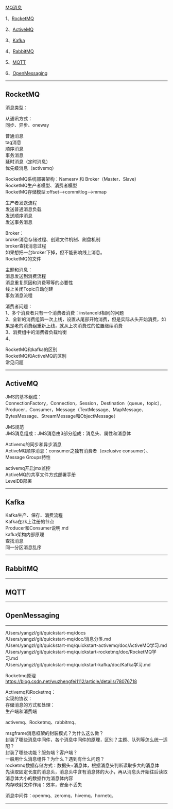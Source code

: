 [MQ消息](https://github.com/youngzil/quickstart-mq)  
  
1、[RocketMQ](#RocketMQ)  

2、[ActiveMQ](#ActiveMQ)  

3、[Kafka](#Kafka)  

4、[RabbitMQ](#RabbitMQ)  

5、[MQTT](#MQTT)  
  
6、[OpenMessaging](#OpenMessaging)  
  
---------------------------------------------------------------------------------------------------------------------  
## RocketMQ

消息类型：  
  
从通讯方式：  
同步、异步、oneway  
  
普通消息  
tag消息  
顺序消息  
事务消息  
延时消息（定时消息）  
优先级消息（activemq） 

  
RocketMQ系统部署架构：Namesrv 和 Broker（Master、Slave）  
RocketMQ生产者模型、消费者模型  
RocketMQ存储模型:offset-->commitlog-->mmap  
  
生产者发送流程  
发送普通消息负载  
发送顺序消息  
发送事务消息  
  
Broker：  
broker消息存储过程、创建文件机制、刷盘机制  
broker查找消息过程  
如果想把一台broker下掉，但不能影响线上消息。  
RocketMQ的文件  
  
  
主题和消息：  
消息发送到消费流程  
消息重复原因和消费幂等的必要性  
线上关闭Topic自动创建  
事务消息流程  
  
  
  
消费者问题：  
1、多个消费者只有一个消费者消费：instanceId相同的问题  
2、全新的消费组第一次上线，设置从尾部开始消费，但是实际从头开始消费，如果是老的消费组重新上线，就从上次消费过的位置继续消费  
3、消费组中的消费者负载均衡  
4、  
  
  
RocketMQ和kafka的区别  
RocketMQ和ActiveMQ的区别  
常见问题  


---------------------------------------------------------------------------------------------------------------------  
## ActiveMQ

JMS的基本组成：  
ConnectionFactory，Connection，Session，Destination（queue，topic），Producer，Consumer，Message（TextMessage、MapMessage、BytesMessage、StreamMessage和ObjectMessage） 

JMS规范  
JMS消息组成：JMS消息由3部分组成：消息头、属性和消息体  
  
Activemq的同步和异步消息  
ActiveMQ顺序消息：consumer之独有消费者（exclusive consumer）、 Message Groups特性  
  
activemq开启jmx监控  
ActiveMQ的共享文件方式部署手册  
LevelDB部署  

---------------------------------------------------------------------------------------------------------------------  
## Kafka

Kafka生产、保存、消费流程  
Kafka在zk上注册的节点  
Producer和Consumer说明.md  
kafka架构内部原理  
查找消息  
同一分区消息乱序 


---------------------------------------------------------------------------------------------------------------------  
## RabbitMQ


---------------------------------------------------------------------------------------------------------------------  
## MQTT


---------------------------------------------------------------------------------------------------------------------  
## OpenMessaging


---------------------------------------------------------------------------------------------------------------------  


/Users/yangzl/git/quickstart-mq/docs  
/Users/yangzl/git/quickstart-mq/doc/消息分类.md    
/Users/yangzl/git/quickstart-mq/quickstart-activemq/doc/ActiveMQ学习.md    
/Users/yangzl/git/quickstart-mq/quickstart-rocketmq/doc/RocketMQ学习.md    
/Users/yangzl/git/quickstart-mq/quickstart-kafka/doc/Kafka学习.md    
  


Rocketmq原理  
https://blog.csdn.net/wuzhengfei1112/article/details/78076718  
  
Activemq和Rocketmq：  
实现的协议：  
存储消息的方式和处理：  
生产端和消费端  
  
  
activemq、Rocketmq、rabbitmq、  
 
  
  
msgframe消息框架的封装模式？为什么这么做？  
封装了哪些消息中间件，各个消息中间件的原理，区别？主题、队列等怎么统一适配？  
封装了哪些功能？服务端？客户端？  
一般用什么消息组件？为什么？遇到有什么问题？  
rocketmq数据存储方式：数据头+消息体，根据消息头判断读取多大的消息体  
先读取固定长度的消息头，消息头中含有消息体的大小，再从消息头开始往后读取消息体大小的数据作为消息体内容  
内存映射文件作用：效率，安全不丢失  
  
  
消息中间件：openmq、zeromq、hivemq、hornetq、  

  
---------------------------------------------------------------------------------------------------------------------  
  

  
